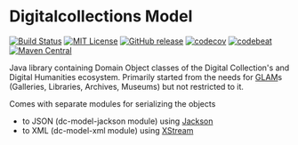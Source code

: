 # Digitalcollections Model

[![Build Status](https://travis-ci.org/dbmdz/digitalcollections-model.svg?branch=master)](https://travis-ci.org/dbmdz/digitalcollections-model)
[![MIT License](https://img.shields.io/badge/license-MIT-blue.svg)](LICENSE)
[![GitHub release](https://img.shields.io/github/release/dbmdz/digitalcollections-model.svg?maxAge=2592002)](https://github.com/dbmdz/digitalcollections-model/releases)
[![codecov](https://codecov.io/gh/dbmdz/digitalcollections-model/branch/master/graph/badge.svg)](https://codecov.io/gh/dbmdz/digitalcollections-model)
[![codebeat](https://codebeat.co/badges/3f937c39-9bbf-46ac-a7a2-e9565d117403)](https://codebeat.co/projects/github-com-dbmdz-digitalcollections-model-master)
[![Maven Central](https://img.shields.io/maven-central/v/de.digitalcollections.model/dc-model-parent.svg?maxAge=2592000)](https://search.maven.org/search?q=a:dc-model-parent)

Java library containing Domain Object classes of the Digital Collection's and Digital Humanities ecosystem.
Primarily started from the needs for [GLAM](https://en.wikipedia.org/wiki/GLAM_%28industry_sector%29)s (Galleries, Libraries, Archives, Museums) but not restricted to it.

Comes with separate modules for serializing the objects
- to JSON (dc-model-jackson module) using [Jackson](https://github.com/FasterXML/jackson)
- to XML (dc-model-xml module) using [XStream](http://x-stream.github.io/)
